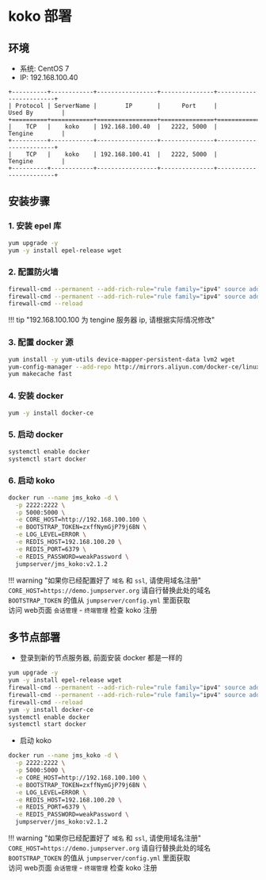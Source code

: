 # koko 部署

## 环境

-  系统: CentOS 7
-  IP: 192.168.100.40

```
+----------+------------+-----------------+---------------+------------------------+
| Protocol | ServerName |        IP       |      Port     |         Used By        |
+==========+============+=================+===============+========================+
|    TCP   |    koko    | 192.168.100.40  |   2222, 5000  |         Tengine        |
+----------+------------+-----------------+---------------+------------------------+
|    TCP   |    koko    | 192.168.100.41  |   2222, 5000  |         Tengine        |
+----------+------------+-----------------+---------------+------------------------+
```

## 安装步骤

### 1. 安装 epel 库

```sh
yum upgrade -y
yum -y install epel-release wget
```

### 2. 配置防火墙

```sh
firewall-cmd --permanent --add-rich-rule="rule family="ipv4" source address="192.168.100.100" port protocol="tcp" port="2222" accept"
firewall-cmd --permanent --add-rich-rule="rule family="ipv4" source address="192.168.100.100" port protocol="tcp" port="5000" accept"
firewall-cmd --reload
```

!!! tip "192.168.100.100 为 tengine 服务器 ip, 请根据实际情况修改"

### 3. 配置 docker 源

```sh
yum install -y yum-utils device-mapper-persistent-data lvm2 wget
yum-config-manager --add-repo http://mirrors.aliyun.com/docker-ce/linux/centos/docker-ce.repo
yum makecache fast
```

### 4. 安装 docker

```sh
yum -y install docker-ce
```

### 5. 启动 docker

```sh
systemctl enable docker
systemctl start docker
```

### 6. 启动 koko

```sh
docker run --name jms_koko -d \
  -p 2222:2222 \
  -p 5000:5000 \
  -e CORE_HOST=http://192.168.100.100 \
  -e BOOTSTRAP_TOKEN=zxffNymGjP79j6BN \
  -e LOG_LEVEL=ERROR \
  -e REDIS_HOST=192.168.100.20 \
  -e REDIS_PORT=6379 \
  -e REDIS_PASSWORD=weakPassword \
  jumpserver/jms_koko:v2.1.2
```

!!! warning "如果你已经配置好了 `域名` 和 `ssl`, 请使用域名注册"
    `CORE_HOST=https://demo.jumpserver.org`  请自行替换此处的域名  
    `BOOTSTRAP_TOKEN` 的值从 `jumpserver/config.yml` 里面获取  
    访问 web页面 `会话管理` - `终端管理` 检查 koko 注册

## 多节点部署

- 登录到新的节点服务器, 前面安装 docker 都是一样的

```sh
yum upgrade -y
yum -y install epel-release wget
firewall-cmd --permanent --add-rich-rule="rule family="ipv4" source address="192.168.100.100" port protocol="tcp" port="2222" accept"
firewall-cmd --permanent --add-rich-rule="rule family="ipv4" source address="192.168.100.100" port protocol="tcp" port="5000" accept"
firewall-cmd --reload
yum -y install docker-ce
systemctl enable docker
systemctl start docker
```

- 启动 koko

```sh
docker run --name jms_koko -d \
  -p 2222:2222 \
  -p 5000:5000 \
  -e CORE_HOST=http://192.168.100.100 \
  -e BOOTSTRAP_TOKEN=zxffNymGjP79j6BN \
  -e LOG_LEVEL=ERROR \
  -e REDIS_HOST=192.168.100.20 \
  -e REDIS_PORT=6379 \
  -e REDIS_PASSWORD=weakPassword \
  jumpserver/jms_koko:v2.1.2
```

!!! warning "如果你已经配置好了 `域名` 和 `ssl`, 请使用域名注册"
    `CORE_HOST=https://demo.jumpserver.org`  请自行替换此处的域名  
    `BOOTSTRAP_TOKEN` 的值从 `jumpserver/config.yml` 里面获取  
    访问 web页面 `会话管理` - `终端管理` 检查 koko 注册
